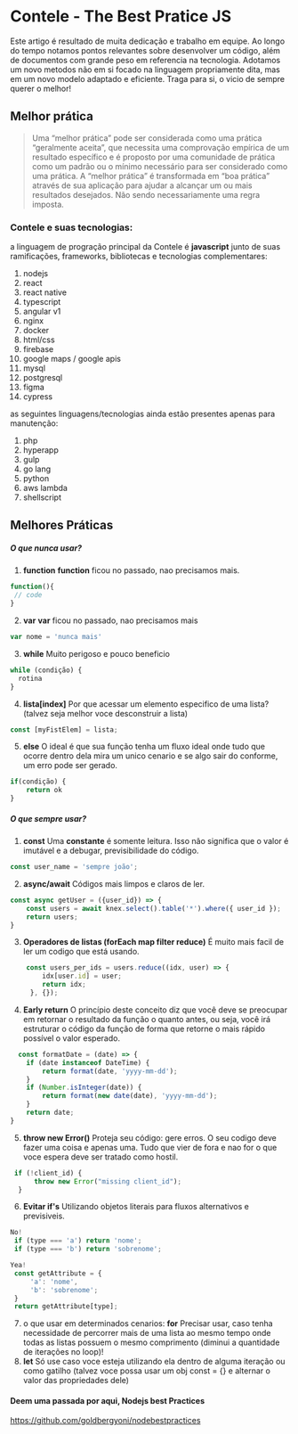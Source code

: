 # Contele - The Best Pratice JS

Este artigo é resultado de muita dedicação e trabalho em equipe. Ao longo do tempo notamos pontos relevantes sobre desenvolver um código, além de documentos com grande peso em referencia na tecnologia. Adotamos um novo metodos não em si focado na linguagem propriamente dita, mas em um novo modelo adaptado e eficiente.
Traga para si, o vicio de sempre querer o melhor!

## Melhor prática
> Uma “melhor prática” pode ser considerada como uma prática “geralmente aceita”, que necessita uma comprovação empírica de um resultado específico e é proposto por uma comunidade de prática como um padrão ou o mínimo necessário para ser considerado como uma prática. A “melhor prática” é transformada em “boa prática” através de sua aplicação para ajudar a alcançar um ou mais resultados desejados.
Não sendo necessariamente uma regra imposta.

### Contele e suas tecnologias:

a linguagem de progração principal da Contele é **javascript** junto de suas ramificações, frameworks, bibliotecas e tecnologias complementares:
1. nodejs
1. react
1. react native
1. typescript
1. angular v1
1. nginx 
1. docker
1. html/css 
1. firebase
1. google maps / google apis
1. mysql
1. postgresql
1. figma
1. cypress

as seguintes linguagens/tecnologias ainda estão presentes apenas para manutenção:

1. php
1. hyperapp
1. gulp
1. go lang
1. python
1. aws lambda
1. shellscript

## Melhores Práticas 
##### O que **nunca** usar?
   1. **function**
   **function** ficou no passado, nao precisamos mais.
```javascript
function(){
 // code
}
```
   2. **var**
   **var** ficou no passado, nao precisamos mais
```javascript
var nome = 'nunca mais'
```
   3. **while** 
   Muito perigoso e pouco beneficio
```javascript
while (condição) {
  rotina
}
```
   4. **lista[index]** 
   Por que acessar um elemento especifico de uma lista? (talvez seja melhor voce desconstruir a lista)
```javascript 
const [myFistElem] = lista;
```
   5. **else**
   O ideal é que sua função tenha um fluxo ideal onde tudo que ocorre dentro dela mira um unico cenario e se algo sair do conforme, um erro pode ser gerado.
```javascript 
if(condição) {
    return ok
}
```
##### O que **sempre** usar?
   1. **const** 
   Uma **constante** é somente leitura. Isso não significa que o valor é imutável e a debugar, previsibilidade do código.
```javascript 
const user_name = 'sempre joão';
```
   2. **async/await** 
   Códigos mais limpos e claros de ler.
```javascript 
const async getUser = ({user_id}) => {
    const users = await knex.select().table('*').where({ user_id });
    return users;
}
```
   3. **Operadores de listas (forEach map filter reduce)** 
   É muito mais facil de ler um codigo que está usando.
```javascript 
    const users_per_ids = users.reduce((idx, user) => {
        idx[user.id] = user;
        return idx;
     }, {});
```
   4. **Early return** 
   O princípio deste conceito diz que você deve se preocupar em retornar o resultado da função o quanto antes, ou seja, você irá estruturar o código da função de forma que retorne o mais rápido possível o valor esperado.
```javascript 
  const formatDate = (date) => {
    if (date instanceof DateTime) {
        return format(date, 'yyyy-mm-dd');
    }
    if (Number.isInteger(date)) {
        return format(new date(date), 'yyyy-mm-dd');
    }
    return date;
}
```
   5. **throw new Error()** 
   Proteja seu código: gere erros. O seu codigo deve fazer uma coisa e apenas uma. Tudo que vier de fora e nao for o que voce espera deve ser tratado como hostil. 
```javascript 
 if (!client_id) {
      throw new Error("missing client_id");
  }
```
   6. **Evitar if's** 
   Utilizando objetos literais para fluxos alternativos e previsiveis.
```javascript
No!
 if (type === 'a') return 'nome';
 if (type === 'b') return 'sobrenome';

Yea!
 const getAttribute = {
     'a': 'nome',
     'b': 'sobrenome';
 }
 return getAttribute[type];
```
   7. o que usar em determinados cenarios:
   **for** Precisar usar, caso tenha necessidade de percorrer mais de uma lista ao mesmo tempo onde todas as listas possuem o mesmo comprimento (diminui a quantidade de iterações no loop)!
   9. **let** 
   Só use caso voce esteja utilizando ela dentro de alguma iteração ou como gatilho (talvez voce possa usar um obj const = {} e alternar o valor das propriedades dele)

#### Deem uma passada por aqui, Nodejs best Practices 
https://github.com/goldbergyoni/nodebestpractices

